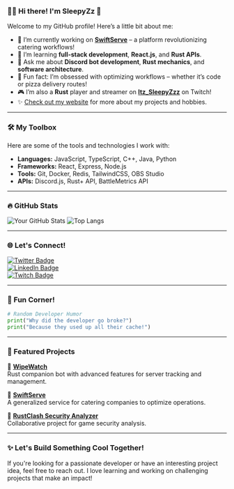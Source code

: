 ### 🧑‍💻 Hi there! I'm SleepyZz 👋

Welcome to my GitHub profile! Here’s a little bit about me:

- 🔭 I’m currently working on **[SwiftServe](#)** – a platform revolutionizing catering workflows!
- 🌱 I’m learning **full-stack development**, **React.js**, and **Rust APIs**.
- 💬 Ask me about **Discord bot development**, **Rust mechanics**, and **software architecture**.
- 🧠 Fun fact: I’m obsessed with optimizing workflows – whether it’s code or pizza delivery routes!
- 🎮 I’m also a **Rust** player and streamer on **[Itz_SleepyZzz](#)** on Twitch!
- ✨ [Check out my website](#) for more about my projects and hobbies.

---

### 🛠️ My Toolbox

Here are some of the tools and technologies I work with:

- **Languages:** JavaScript, TypeScript, C++, Java, Python
- **Frameworks:** React, Express, Node.js
- **Tools:** Git, Docker, Redis, TailwindCSS, OBS Studio
- **APIs:** Discord.js, Rust+ API, BattleMetrics API

---

### 🔥 GitHub Stats  

![Your GitHub Stats](https://github-readme-stats.vercel.app/api?username=itzsleepyy&show_icons=true&theme=tokyonight)
![Top Langs](https://github-readme-stats.vercel.app/api/top-langs/?username=itzsleepyy&layout=compact&theme=tokyonight)

---

### 🌐 Let's Connect!  

[![Twitter Badge](https://img.shields.io/badge/-Twitter-1DA1F2?style=flat-square&logo=twitter&logoColor=white)](https://twitter.com/YourHandle)  
[![LinkedIn Badge](https://img.shields.io/badge/-LinkedIn-0077B5?style=flat-square&logo=linkedin&logoColor=white)](https://linkedin.com/in/YourProfile)  
[![Twitch Badge](https://img.shields.io/badge/-Twitch-9146FF?style=flat-square&logo=twitch&logoColor=white)](https://twitch.tv/Itz_SleepyZzz)

---

### 🧩 Fun Corner!

```python
# Random Developer Humor
print("Why did the developer go broke?")
print("Because they used up all their cache!")
```

---

### 💼 Featured Projects

🚀 **[WipeWatch](#)**  
Rust companion bot with advanced features for server tracking and management.  

🍕 **[SwiftServe](#)**  
A generalized service for catering companies to optimize operations.

🎲 **[RustClash Security Analyzer](#)**  
Collaborative project for game security analysis.

---

### ✨ Let's Build Something Cool Together!

If you're looking for a passionate developer or have an interesting project idea, feel free to reach out. I love learning and working on challenging projects that make an impact!
